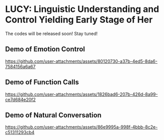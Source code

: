 # LUCY: Linguistic Understanding and Control Yielding Early Stage of Her

The codes will be released soon! Stay tuned!

## Demo of Emotion Control
https://github.com/user-attachments/assets/80120730-a37b-4ed5-8da6-7584156a6a67

## Demo of Function Calls
https://github.com/user-attachments/assets/1826bad6-207b-426d-8a99-ce7d684e20f2

## Demo of Natural Conversation
https://github.com/user-attachments/assets/86e9995a-998f-4bbb-8c2e-c51311293cb4

